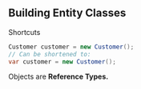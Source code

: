 ## Building Entity Classes

Shortcuts
```csharp
Customer customer = new Customer();
// Can be shortened to:
var customer = new Customer();
```
Objects are <b>Reference Types.</b>

